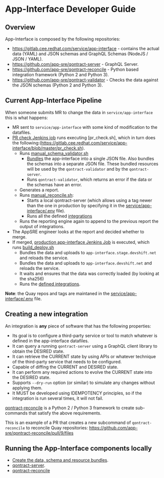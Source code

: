 # App-Interface Developer Guide

## Overview

App-Interface is composed by the following repositories:

- https://gitlab.cee.redhat.com/service/app-interface - contains the actual data (YAML) and JSON schemas and GraphQL Schemas (NodeJS / JSON / YAML).
- https://github.com/app-sre/qontract-server - GraphQL Server.
- https://github.com/app-sre/qontract-reconcile - Python based integration framework (Python 2 and Python 3).
- https://github.com/app-sre/qontract-validator - Checks the data against the JSON schemas (Python 2 and Python 3).

## Current App-Interface Pipeline

When someone submits MR to change the data in `service/app-interface` this is what happens:

- MR sent to `service/app-interface` with some kind of modification to the datafiles.
- [PR check Jenkins job](https://ci-int-jenkins.rhev-ci-vms.eng.rdu2.redhat.com/view/app-interface/job/service-app-interface-gl-pr-check/) runs executing [pr_check.sh], which in turn does the following:(https://gitlab.cee.redhat.com/service/app-interface/blob/master/pr_check.sh).
  - Runs [manual_schema_validator.sh](https://gitlab.cee.redhat.com/service/app-interface/blob/master/manual_schema_validator.sh)
    - [Bundles](https://github.com/app-sre/qontract-validator/blob/master/validator/bundler.py) the app-interface into a single JSON file. Also bundles the schemas into a separate JSON file. These bundled resources will be used by the `qontract-validator` and by the `qontract-server`.
    - Runs `qontract-validator`, which returns an error if the data or the schemas have an error.
  - Generates a report.
  - Runs [manual_reconcile.sh](https://gitlab.cee.redhat.com/service/app-interface/blob/master/manual_reconcile.sh):
    - Starts a local qontract-server (which allows using a tag newer than the one in production by specifying it in the [service/app-interface/.env](https://gitlab.cee.redhat.com/service/app-interface/blob/master/.env) file).
    - Runs all the defined [integrations](https://gitlab.cee.redhat.com/service/app-interface/blob/7f8a15444fab01fbd3467e32e8d4ff00a4d61032/manual_reconcile.sh#L109-112)
  - Runs the reporting engine again to append to the previous report the output of integrations.
- The AppSRE engineer looks at the report and decided whether to merge.
- If merged, [production app-interface Jenkins Job](https://ci-int-jenkins.rhev-ci-vms.eng.rdu2.redhat.com/view/app-interface/job/service-app-interface-gl-pr-check/view/app-interface/job/service-app-interface-gl-build-master/) is executed, which runs [build_deploy.sh](https://gitlab.cee.redhat.com/service/app-interface/blob/master/build_deploy.sh)
  - Bundles the data and uploads to `app-interface.stage.devshift.net` and reloads the service.
  - Bundles the data and uploads to `app-interface.devshift.net` and reloads the service.
  - It waits and ensures that the data was correctly loaded (by looking at the sha256)
  - Runs the [defined integrations](https://gitlab.cee.redhat.com/service/app-interface/blob/7f8a15444fab01fbd3467e32e8d4ff00a4d61032/build_deploy.sh#L105-108).

**Note**: the Quay repos and tags are maintaned in the [service/app-interface/.env](https://gitlab.cee.redhat.com/service/app-interface/blob/master/.env) file.

## Creating a new integration

An integration is **any** piece of software that has the following properties:

- Its goal is to configure a third-party service or tool to match whatever is defined in the app-interface datafiles.
- It can query a running `qontract-server` using a GraphQL client library to obtain the DESIRED state.
- It can retrieve the CURRENT state by using APIs or whatever technique of the third-party service that needs to be configured.
- Capable of diffing the CURRENT and DESIRED state.
- It can perform any required actions to evolve the CURRENT state into the DESIRED state.
- Supports `--dry-run` option (or similar) to simulate any changes without applying them.
- It MUST be developed using IDEMPOTENCY principles, so if the integration is run several times, it will not fail.

[qontract-reconcile](https://github.com/app-sre/qontract-reconcile) is a Python 2 / Python 3 framework to create sub-commands that satisfy the above requirements.

This is an example of a PR that creates a new subcommand of `qontract-reconcile` to reconcile Quay repositories: https://github.com/app-sre/qontract-reconcile/pull/9/files

## Running the App-Interface components locally

- [Create the data, schema and resource bundles](https://github.com/app-sre/qontract-server#creating-the-schema-data-and-resources-bundle).
- [qontract-server](https://github.com/app-sre/qontract-server#development-environment).
- [qontract-reconcile](https://github.com/app-sre/qontract-reconcile/tree/master#installation)
